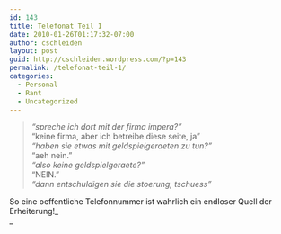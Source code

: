 ```yaml
---
id: 143
title: Telefonat Teil 1
date: 2010-01-26T01:17:32-07:00
author: cschleiden
layout: post
guid: http://cschleiden.wordpress.com/?p=143
permalink: /telefonat-teil-1/
categories:
  - Personal
  - Rant
  - Uncategorized
---
```

> _<span style="font-size:x-small;"></span>&#8220;spreche ich dort mit der firma impera?&#8221;_  
> &#8220;keine firma, aber ich betreibe diese seite, ja&#8221;  
> _<span style="font-size:x-small;"></span>&#8220;haben sie etwas mit geldspielgeraeten zu tun?&#8221;_  
> <span style="font-size:x-small;"></span>&#8220;aeh nein.&#8221;  
> _<span style="font-size:x-small;"></span>&#8220;also keine geldspielgeraete?&#8221;_  
> <span style="font-size:x-small;"></span>&#8220;NEIN.&#8221;  
> _<span style="font-size:x-small;"></span>&#8220;dann entschuldigen sie die stoerung, tschuess&#8221;_

So eine oeffentliche Telefonnummer ist wahrlich ein endloser Quell der Erheiterung!_  
_